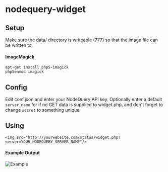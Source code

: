 # nodequery-widget

## Setup

Make sure the data/ directory is writeable (777) so that the image file can be written to.

#### ImageMagick

```apt-get install php5-imagick```  
```php5enmod imagick```

## Config

Edit conf.json and enter your NodeQuery API key. Optionally enter a default ``server_name`` for if no GET data is supplied to widget.php, and don't forget to change ``secret`` to something unique.

## Using

```<img src="http://yourwebsite.com/status/widget.php?server=YOUR_NODEQUERY_SERVER_NAME"/>```

#### Example Output

![Example](http://i.imgur.com/xGLkDW7.png)
